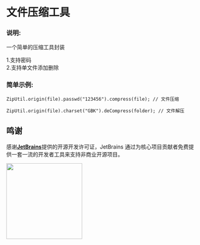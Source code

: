 文件压缩工具
=========

### 说明:

一个简单的压缩工具封装

1.支持密码  
2.支持单文件添加删除

### 简单示例:

```
ZipUtil.origin(file).passwd("123456").compress(file); // 文件压缩  

ZipUtil.origin(file).charset("GBK").deCompress(folder); // 文件解压
```

## 鸣谢

感谢[**JetBrains**](https://www.jetbrains.com/zh-cn/community/opensource/#support)提供的开源开发许可证，JetBrains 通过为核心项目贡献者免费提供一套一流的开发者工具来支持非商业开源项目。

[<img src="https://www.jetbrains.com/icon.svg" width="200"/>](https://www.jetbrains.com/zh-cn/community/opensource/#support)
